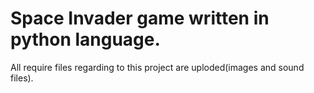 # Space Invader game written in python language.
All require files regarding to this project are uploded(images and sound files).
